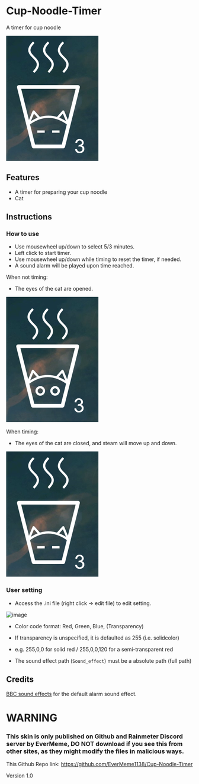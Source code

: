 # Cup-Noodle-Timer
A timer for cup noodle

![image](https://github.com/EverMeme1138/Cup-Noodle-Timer/blob/main/Untitled.png)

## Features
- A timer for preparing your cup noodle
- Cat

## Instructions
### How to use
- Use mousewheel up/down to select 5/3 minutes.
- Left click to start timer.
- Use mousewheel up/down while timing to reset the timer, if needed.
- A sound alarm will be played upon time reached.

When not timing:
- The eyes of the cat are opened.

![image](https://github.com/EverMeme1138/Cup-Noodle-Timer/blob/main/Untitled2.png)

When timing:
- The eyes of the cat are closed, and steam will move up and down.

![image](https://github.com/EverMeme1138/Cup-Noodle-Timer/blob/main/Untitled.png)

### User setting
- Access the .ini file (right click -> edit file) to edit setting.

![image](https://github.com/user-attachments/assets/57940264-479b-42d5-a1fe-17a8c82e24ed)

- Color code format: Red, Green, Blue, (Transparency)
- If transparency is unspecified, it is defaulted as 255 (i.e. solidcolor)
- e.g. 255,0,0 for solid red / 255,0,0,120 for a semi-transparent red

- The sound effect path (`Sound_effect`) must be a absolute path (full path)

## Credits
[BBC sound effects](https://sound-effects.bbcrewind.co.uk/search?q=07070158) for the default alarm sound effect.

# WARNING
### This skin is only published on Github and Rainmeter Discord server by EverMeme, DO NOT download if you see this from other sites, as they might modify the files in malicious ways.
This Github Repo link: https://github.com/EverMeme1138/Cup-Noodle-Timer

Version 1.0
